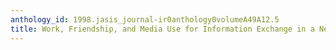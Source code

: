 ```yaml
---
anthology_id: 1998.jasis_journal-ir0anthology0volumeA49A12.5
title: Work, Friendship, and Media Use for Information Exchange in a Networked Organization
---
```

